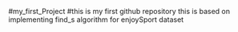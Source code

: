 #my_first_Project
#this is my first github repository 
this is based on implementing find_s algorithm for enjoySport dataset
